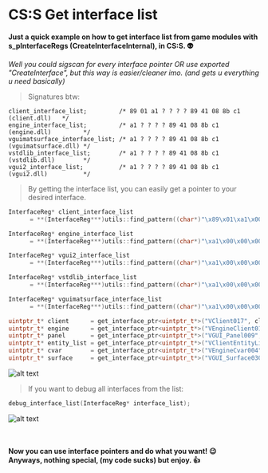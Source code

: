 # CS:S Get interface list

**Just a quick example on how to get interface list from game modules with s_pInterfaceRegs (CreateInterfaceInternal), in CS:S. :alien:**  

_Well you could sigscan for every interface pointer OR use exported "CreateInterface", but this way is easier/cleaner imo. (and gets u everything u need basically)_ 
   
   
> Signatures btw:
```
client_interface_list;         /* 89 01 a1 ? ? ? ? 89 41 08 8b c1 (client.dll)   */
engine_interface_list;         /* a1 ? ? ? ? 89 41 08 8b c1 (engine.dll)         */
vguimatsurface_interface_list; /* a1 ? ? ? ? 89 41 08 8b c1 (vguimatsurface.dll) */
vstdlib_interface_list;        /* a1 ? ? ? ? 89 41 08 8b c1 (vstdlib.dll)        */
vgui2_interface_list;          /* a1 ? ? ? ? 89 41 08 8b c1 (vgui2.dll)          */
```
   

> By getting the interface list, you can easily get a pointer to your desired interface.
```c++
InterfaceReg* client_interface_list         
      = **(InterfaceReg***)utils::find_pattern((char*)"\x89\x01\xa1\x00\x00\x00\x00\x89\x41\x08\x8b\xc1 ", (char*)"xxx????xxxxx", dll_client, 0x552EC8, 3);

InterfaceReg* engine_interface_list         
      = **(InterfaceReg***)utils::find_pattern((char*)"\xa1\x00\x00\x00\x00\x89\x41\x08\x8b\xc1", (char*)"x????xxxxx", dll_engine, 0x243FF5 , 1);

InterfaceReg* vgui2_interface_list          
      = **(InterfaceReg***)utils::find_pattern((char*)"\xa1\x00\x00\x00\x00\x89\x41\x08\x8b\xc1", (char*)"x????xxxxx", dll_vgui2, 0x1EE45 , 1);

InterfaceReg* vstdlib_interface_list        
      = **(InterfaceReg***)utils::find_pattern((char*)"\xa1\x00\x00\x00\x00\x89\x41\x08\x8b\xc1", (char*)"x????xxxxx", dll_vstdlib, 0xBCDA , 1);

InterfaceReg* vguimatsurface_interface_list 
      = **(InterfaceReg***)utils::find_pattern((char*)"\xa1\x00\x00\x00\x00\x89\x41\x08\x8b\xc1", (char*)"x????xxxxx", dll_vguimatsurface, 0x6DF51 , 1);
```
```c++
uintptr_t* client      = get_interface_ptr<uintptr_t*>("VClient017", client_interface_list);
uintptr_t* engine      = get_interface_ptr<uintptr_t*>("VEngineClient013", engine_interface_list);
uintptr_t* panel       = get_interface_ptr<uintptr_t*>("VGUI_Panel009", vgui2_interface_list); 
uintptr_t* entity_list = get_interface_ptr<uintptr_t*>("VClientEntityList003", client_interface_list);
uintptr_t* cvar        = get_interface_ptr<uintptr_t*>("VEngineCvar004", vstdlib_interface_list);
uintptr_t* surface     = get_interface_ptr<uintptr_t*>("VGUI_Surface030", vguimatsurface_interface_list);
```
![alt text](https://i.imgur.com/3KVj9o3.jpeg)

   

> If you want to debug all interfaces from the list:
```c++
debug_interface_list(InterfaceReg* interface_list);
```
![alt text](https://i.imgur.com/cqLRhaO.jpeg)

<br/><br/>
**Now you can use interface pointers and do what you want! :wink:  
Anyways, nothing special, (my code sucks) but enjoy. :+1:**  
